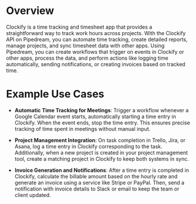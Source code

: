 # Overview

Clockify is a time tracking and timesheet app that provides a straightforward way to track work hours across projects. With the Clockify API on Pipedream, you can automate time tracking, create detailed reports, manage projects, and sync timesheet data with other apps. Using Pipedream, you can create workflows that trigger on events in Clockify or other apps, process the data, and perform actions like logging time automatically, sending notifications, or creating invoices based on tracked time.

# Example Use Cases

- **Automatic Time Tracking for Meetings**: Trigger a workflow whenever a Google Calendar event starts, automatically starting a time entry in Clockify. When the event ends, stop the time entry. This ensures precise tracking of time spent in meetings without manual input.

- **Project Management Integration**: On task completion in Trello, Jira, or Asana, log a time entry in Clockify corresponding to the task. Additionally, when a new project is created in your project management tool, create a matching project in Clockify to keep both systems in sync.

- **Invoice Generation and Notifications**: After a time entry is completed in Clockify, calculate the billable amount based on the hourly rate and generate an invoice using a service like Stripe or PayPal. Then, send a notification with invoice details to Slack or email to keep the team or client updated.
